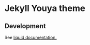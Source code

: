 # Jekyll Youya theme

## Development

See [liquid documentation.](https://shopify.github.io/liquid/tags/iteration/)